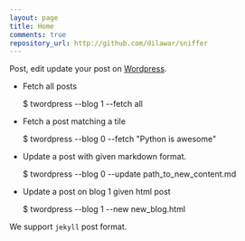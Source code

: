 ```yaml
---
layout: page
title: Home
comments: true
repository_url: http://github.com/dilawar/sniffer
---
```


Post, edit update your post on [Wordpress](http://wordpress.org).

- Fetch all posts

    $ twordpress --blog 1 --fetch all

- Fetch a post matching a tile

    $ twordpress --blog 0 --fetch "Python is awesome"

- Update a post with given markdown format.

    $ twordpress --blog 0 --update path_to_new_content.md

- Update a post on blog 1 given html post

    $ twordpress --blog 1 --new new_blog.html

We support `jekyll` post format.
